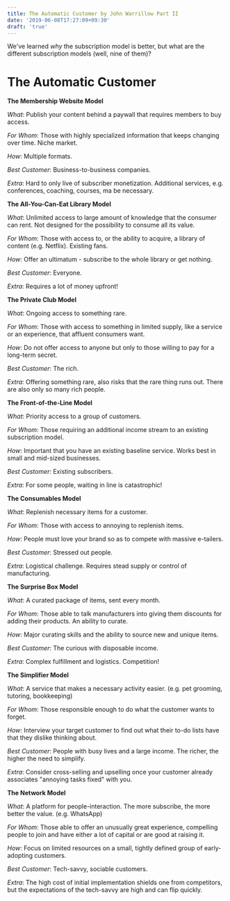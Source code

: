 ```yaml
---
title: The Automatic Customer by John Warrillow Part II
date: '2019-06-08T17:27:09+09:30'
draft: 'true'
---
```

We've learned _why_ the subscription model is better, but what are the different subscription models (well, nine of them)?

# The Automatic Customer

**The Membership Website Model**

_What_: Publish your content behind a paywall that requires members to buy access.

_For Whom_:  Those with highly specialized information that keeps changing over time. Niche market.

_How_: Multiple formats.

_Best Customer_: Business-to-business companies.

_Extra_: Hard to only live of subscriber monetization. Additional services, e.g. conferences, coaching, courses, ma be necessary. 

**The All-You-Can-Eat Library Model**

_What_: Unlimited access to large amount of knowledge that the consumer can rent. Not designed for the possibility to consume all its value.

_For Whom_: Those with access to, or the ability to acquire, a library of content (e.g. Netflix). Existing fans.

_How_: Offer an ultimatum - subscribe to the whole library or get nothing.

_Best Customer_: Everyone.

_Extra_: Requires a lot of money upfront!

**The Private Club Model**

_What_: Ongoing access to something rare.

_For Whom_: Those with access to something in limited supply, like a service or an experience, that affluent consumers want.

_How_: Do not offer access to anyone but only to those willing to pay for a long-term secret.

_Best Customer_: The rich.

_Extra_: Offering something rare, also risks that the rare thing runs out. There are also only so many rich people.

**The Front-of-the-Line Model**

_What_: Priority access to a group of customers.

_For Whom_: Those requiring an additional income stream to an existing subscription model.

_How_: Important that you have an existing baseline service. Works best in small and mid-sized businesses.

_Best Customer_: Existing subscribers.

_Extra_: For some people, waiting in line is catastrophic!

**The Consumables Model**

_What_: Replenish necessary items for a customer.

_For Whom_: Those with access to annoying to replenish items.

_How_: People must love your brand so as to compete with massive e-tailers. 

_Best Customer_: Stressed out people.

_Extra_: Logistical challenge. Requires stead supply or control of manufacturing.

**The Surprise Box Model**

_What_: A curated package of items, sent every month.

_For Whom_: Those able to talk manufacturers into giving them discounts for adding their products. An ability to curate.

_How_: Major curating skills and the ability to source new and unique items. 

_Best Customer_: The curious with disposable income.

_Extra_: Complex fulfillment and logistics. Competition!

**The Simplifier Model**

_What_: A service that makes a necessary activity easier. (e.g. pet grooming, tutoring, bookkeeping)

_For Whom_: Those responsible enough to do what the customer wants to forget.

_How_: Interview your target customer to find out what their to-do lists have that they dislike thinking about.

_Best Customer_: People with busy lives and a large income. The richer, the higher the need to simplify.

_Extra_: Consider cross-selling and upselling once your customer already associates "annoying tasks fixed" with you.

**The Network Model**

_What_: A platform for people-interaction. The more subscribe, the more better the value. (e.g. WhatsApp)

_For Whom_: Those able to offer an unusually great experience, compelling people to join and have either a lot of capital or are good at raising it.

_How_: Focus on limited resources on a small, tightly defined group of early-adopting customers.

_Best Customer_: Tech-savvy, sociable customers.

_Extra_: The high cost of initial implementation shields one from competitors, but the expectations of the tech-savvy are high and can flip quickly.
